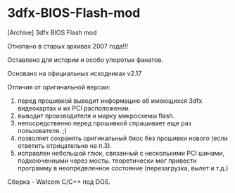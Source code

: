 # 3dfx-BIOS-Flash-mod

[Archive] 3dfx BIOS Flash mod

Откопано в старых архивах 2007 года!!!

Оставлено для истории и особо упоротых фанатов.

Основано на официальных исходниках v2.17

Отличия от оригинальной версии: 

1. перед прошивкой выводит информацию об имеющихся 3dfx видеокартах и их PCI расположении. 
2. выводит производителя и марку микросхемы flash. 
3. непосредственно перед прошивкой спрашивает еще раз пользователя. ;) 
4. позволяет сохранять оригинальный биос без прошивки нового (если ответить отрицательно на п.3). 
5. исправлен небольшой глюк, связанный с несколькими PCI шинами, подкоюченными через мосты. теоретически мог привести программу в неопределенное состояние (перезагрузка, вылет и т.д.) 

Сборка - Watcom C/C++ под DOS.
